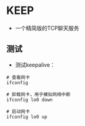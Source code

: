 # KEEP
- 一个精简版的TCP聊天服务

## 测试
- 测试keepalive：
```shell
# 查看网卡
ifconfig

# 卸载网卡，用于模拟网络中断
ifconfig lo0 down

# 启动网卡
ifconfig lo0 up
```